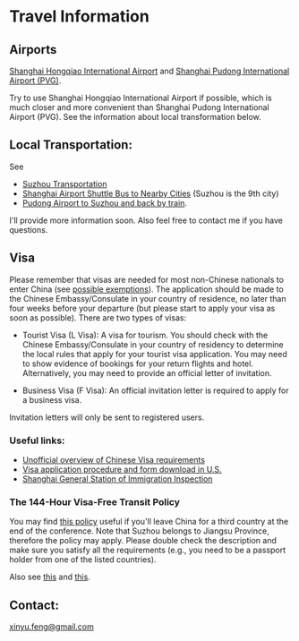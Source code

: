 # Travel Information

## Airports
[Shanghai Hongqiao International Airport](https://www.travelchinaguide.com/cityguides/shanghai/hongqiao-airport.htm)
and
[Shanghai Pudong International Airport (PVG)](https://www.travelchinaguide.com/cityguides/shanghai/pudong-airport.htm).

Try to use Shanghai Hongqiao International Airport if possible, which is much closer and more convenient than Shanghai Pudong International Airport (PVG). See the information about local transformation below.

## Local Transportation:

See 
- [Suzhou Transportation](https://www.travelchinaguide.com/cityguides/jiangsu/suzhou/getting-there.htm)
- [Shanghai Airport Shuttle Bus to Nearby Cities](https://www.travelchinaguide.com/cityguides/shanghai/transportation/airport-shuttle-bus.htm) (Suzhou is the 9th city)
- [Pudong Airport to Suzhou and back by train](https://www.tripadvisor.com/ShowTopic-g308272-i2804-k5732235-Pudong_Airport_to_Suzhou_and_back_by_train-Shanghai.html). 

I'll provide more information soon. Also feel free to contact me if you have questions.


## Visa

Please remember that visas are needed for most non-Chinese nationals to enter China (see [possible exemptions](https://www.travelchinaguide.com/embassy/visa/intro2.htm)). The application should be made to the Chinese Embassy/Consulate in your country of residence, no later than four weeks before your departure (but please start to apply your visa as soon as possible). There are two types of visas: 

- Tourist Visa (L Visa): A visa for tourism. You should check with the Chinese Embassy/Consulate in your country of residency to determine the local rules that apply for your tourist visa application. You may need to show evidence of bookings for your return flights and hotel. Alternatively, you may need to provide an official letter of invitation. 

- Business Visa (F Visa): An official invitation letter is required to apply for a business visa. 

Invitation letters will only be sent to registered users. 

### Useful links:

- [Unofficial overview of Chinese Visa requirements](https://www.travelchinaguide.com/embassy/visa.htm)
- [Visa application procedure and form download in U.S.](http://www.china-embassy.org/eng/hzqz/zgqz/)
- [Shanghai General Station of Immigration Inspection](http://www.sh-immigration.gov.cn/mainPageEn.aspx)

### The 144-Hour Visa-Free Transit Policy
You may find [this policy](https://www.travelchinaguide.com/embassy/visa/free-transit-144hour.htm) useful if you'll leave China for a third country at the end of the conference. Note that Suzhou belongs to Jiangsu Province, therefore the policy may apply. Please double check the description and make sure you satisfy all the requirements (e.g., you need to be a passport holder from one of the listed countries). 

Also see [this](144-Hour-Visa-Exemption.pdf) and [this](144-Hour-Visa-Exemption-QnA.pdf).

## Contact:

xinyu.feng@gmail.com
